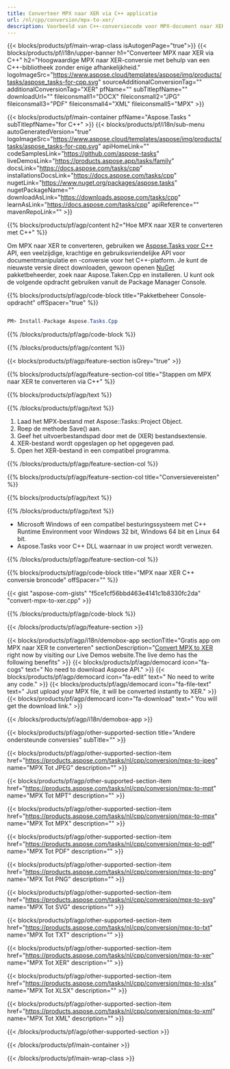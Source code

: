 ```yaml
---
title: Converteer MPX naar XER via C++ applicatie 
url: /nl/cpp/conversion/mpx-to-xer/ 
description: Voorbeeld van C++-conversiecode voor MPX-document naar XER-indeling. Gebruik voorbeeldcode voor batch-MPX naar XER-conversie binnen elke C++-toepassing.
---
```


{{< blocks/products/pf/main-wrap-class isAutogenPage="true">}}
{{< blocks/products/pf/i18n/upper-banner h1="Converteer MPX naar XER via C++" h2="Hoogwaardige MPX naar XER-conversie met behulp van een C++-bibliotheek zonder enige afhankelijkheid." logoImageSrc="https://www.aspose.cloud/templates/aspose/img/products/tasks/aspose_tasks-for-cpp.svg" sourceAdditionalConversionTag="" additionalConversionTag="XER" pfName="" subTitlepfName="" downloadUrl="" fileiconsmall1="DOCX" fileiconsmall2="JPG" fileiconsmall3="PDF" fileiconsmall4="XML" fileiconsmall5="MPX" >}}

{{< blocks/products/pf/main-container pfName="Aspose.Tasks " subTitlepfName="for C++" >}}
{{< blocks/products/pf/i18n/sub-menu autoGeneratedVersion="true" logoImageSrc="https://www.aspose.cloud/templates/aspose/img/products/tasks/aspose_tasks-for-cpp.svg" apiHomeLink="" codeSamplesLink="https://github.com/aspose-tasks" liveDemosLink="https://products.aspose.app/tasks/family" docsLink="https://docs.aspose.com/tasks/cpp" installationsDocsLink="https://docs.aspose.com/tasks/cpp" nugetLink="https://www.nuget.org/packages/aspose.tasks" nugetPackageName="" downloadAsLink="https://downloads.aspose.com/tasks/cpp" learnAsLink="https://docs.aspose.com/tasks/cpp" apiReference="" mavenRepoLink="" >}}

{{% blocks/products/pf/agp/content h2="Hoe MPX naar XER te converteren met C++" %}}

 Om MPX naar XER te converteren, gebruiken we
 [Aspose.Tasks voor C++](https://products.aspose.com/tasks/cpp)
 API, een veelzijdige, krachtige en gebruiksvriendelijke API voor documentmanipulatie en -conversie voor het C++-platform. Je kunt de nieuwste versie direct downloaden, gewoon openen
 [NuGet](https://www.nuget.org/packages/aspose.tasks)
 pakketbeheerder, zoek naar
 Aspose.Taken.Cpp
 en installeren. U kunt ook de volgende opdracht gebruiken vanuit de Package Manager Console.

{{% blocks/products/pf/agp/code-block title="Pakketbeheer Console-opdracht" offSpacer="true" %}}

```cs

PM> Install-Package Aspose.Tasks.Cpp

```

{{% /blocks/products/pf/agp/code-block %}}

{{% /blocks/products/pf/agp/content %}}

{{< blocks/products/pf/agp/feature-section isGrey="true" >}}

{{% blocks/products/pf/agp/feature-section-col title="Stappen om MPX naar XER te converteren via C++" %}}

{{% blocks/products/pf/agp/text %}}


{{% /blocks/products/pf/agp/text %}}

1. Laad het MPX-bestand met Aspose::Tasks::Project Object.
1. Roep de methode Save() aan.
1. Geef het uitvoerbestandspad door met de (XER) bestandsextensie.
1. XER-bestand wordt opgeslagen op het opgegeven pad.
1. Open het XER-bestand in een compatibel programma.

{{% /blocks/products/pf/agp/feature-section-col %}}

{{% blocks/products/pf/agp/feature-section-col title="Conversievereisten" %}}

{{% blocks/products/pf/agp/text %}}


{{% /blocks/products/pf/agp/text %}}

- Microsoft Windows of een compatibel besturingssysteem met C++ Runtime Environment voor Windows 32 bit, Windows 64 bit en Linux 64 bit.
- Aspose.Tasks voor C++ DLL waarnaar in uw project wordt verwezen.

{{% /blocks/products/pf/agp/feature-section-col %}}

{{% blocks/products/pf/agp/code-block title="MPX naar XER C++ conversie broncode" offSpacer="" %}}

{{< gist "aspose-com-gists" "f5ce1cf56bbd463e4141c1b8330fc2da" "convert-mpx-to-xer.cpp" >}}

{{% /blocks/products/pf/agp/code-block %}}

{{< /blocks/products/pf/agp/feature-section >}}

<!-- aboutfile Starts -->

{{< blocks/products/pf/agp/i18n/demobox-app sectionTitle="Gratis app om MPX naar XER te converteren" sectionDescription="[Convert MPX to XER](https://products.aspose.app/tasks/conversion/mpx-to-xer) right now by visiting our Live Demos website.The live demo has the following benefits" >}}
        {{< blocks/products/pf/agp/democard icon="fa-cogs" text=" No need to download Aspose API." >}}
        {{< blocks/products/pf/agp/democard icon="fa-edit" text=" No need to write any code." >}}
        {{< blocks/products/pf/agp/democard icon="fa-file-text" text=" Just upload your MPX file, it will be converted instantly to XER." >}}
        {{< blocks/products/pf/agp/democard icon="fa-download" text=" You will get the download link." >}}

{{< /blocks/products/pf/agp/i18n/demobox-app >}}

<!-- aboutfile Ends -->

{{< blocks/products/pf/agp/other-supported-section title="Andere ondersteunde conversies" subTitle="" >}}

{{< blocks/products/pf/agp/other-supported-section-item href="https://products.aspose.com/tasks/nl/cpp/conversion/mpx-to-jpeg" name="MPX Tot JPEG" description="" >}}

{{< blocks/products/pf/agp/other-supported-section-item href="https://products.aspose.com/tasks/nl/cpp/conversion/mpx-to-mpt" name="MPX Tot MPT" description="" >}}

{{< blocks/products/pf/agp/other-supported-section-item href="https://products.aspose.com/tasks/nl/cpp/conversion/mpx-to-mpx" name="MPX Tot MPX" description="" >}}

{{< blocks/products/pf/agp/other-supported-section-item href="https://products.aspose.com/tasks/nl/cpp/conversion/mpx-to-pdf" name="MPX Tot PDF" description="" >}}

{{< blocks/products/pf/agp/other-supported-section-item href="https://products.aspose.com/tasks/nl/cpp/conversion/mpx-to-png" name="MPX Tot PNG" description="" >}}

{{< blocks/products/pf/agp/other-supported-section-item href="https://products.aspose.com/tasks/nl/cpp/conversion/mpx-to-svg" name="MPX Tot SVG" description="" >}}

{{< blocks/products/pf/agp/other-supported-section-item href="https://products.aspose.com/tasks/nl/cpp/conversion/mpx-to-txt" name="MPX Tot TXT" description="" >}}

{{< blocks/products/pf/agp/other-supported-section-item href="https://products.aspose.com/tasks/nl/cpp/conversion/mpx-to-xer" name="MPX Tot XER" description="" >}}

{{< blocks/products/pf/agp/other-supported-section-item href="https://products.aspose.com/tasks/nl/cpp/conversion/mpx-to-xlsx" name="MPX Tot XLSX" description="" >}}

{{< blocks/products/pf/agp/other-supported-section-item href="https://products.aspose.com/tasks/nl/cpp/conversion/mpx-to-xml" name="MPX Tot XML" description="" >}}



{{< /blocks/products/pf/agp/other-supported-section >}}

{{< /blocks/products/pf/main-container >}}
    
{{< /blocks/products/pf/main-wrap-class >}}